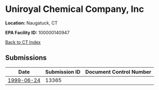 # Uniroyal Chemical Company, Inc

**Location:** Naugatuck, CT

**EPA Facility ID:** 100000140947

[Back to CT Index](../../index.md)

## Submissions

| Date | Submission ID | Document Control Number |
|------|--------------|-------------------------|
| [1999-06-24](submissions/13365.md) | 13365 |  |
